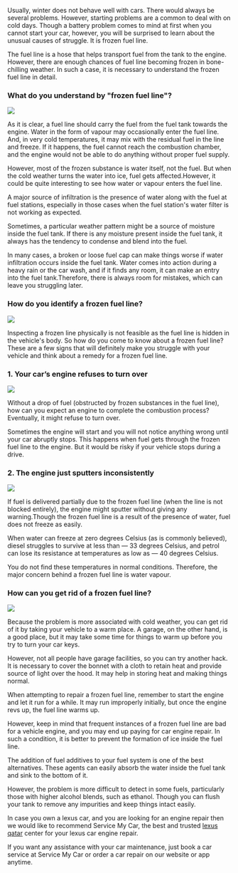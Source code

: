 
Usually, winter does not behave well with cars. There would always be several problems. However, starting problems are a common to deal with on cold days. Though a battery problem comes to mind at first when you cannot start your car, however, you will be surprised to learn about the unusual causes of struggle. It is frozen fuel line.

The fuel line is a hose that helps transport fuel from the tank to the engine. However, there are enough chances of fuel line becoming frozen in bone-chilling weather. In such a case, it is necessary to understand the frozen fuel line in detail.

### What do you understand by "frozen fuel line"?

![](https://hackmd.io/_uploads/r1513vJBn.jpg)

As it is clear, a fuel line should carry the fuel from the fuel tank towards the engine. Water in the form of vapour may occasionally enter the fuel line. And, in very cold temperatures, it may mix with the residual fuel in the line and freeze. If it happens, the fuel cannot reach the combustion chamber, and the engine would not be able to do anything without proper fuel supply.

However, most of the frozen substance is water itself, not the fuel. But when the cold weather turns the water into ice, fuel gets affected.However, it could be quite interesting to see how water or vapour enters the fuel line.

A major source of infiltration is the presence of water along with the fuel at fuel stations, especially in those cases when the fuel station's water filter is not working as expected.

Sometimes, a particular weather pattern might be a source of moisture inside the fuel tank. If there is any moisture present inside the fuel tank, it always has the tendency to condense and blend into the fuel.

In many cases, a broken or loose fuel cap can make things worse if water infiltration occurs inside the fuel tank.  Water comes into action during a heavy rain or the car wash, and if it finds any room, it can make an entry into the fuel tank.Therefore, there is always room for mistakes, which can leave you struggling later.

### How do you identify a frozen fuel line?

![](https://hackmd.io/_uploads/HyDt3vJHn.jpg)

Inspecting a frozen line physically is not feasible as the fuel line is hidden in the vehicle's body. So how do you come to know about a frozen fuel line? These are a few signs that will definitely make you struggle with your vehicle and think about a remedy for a frozen fuel line.

### 1. Your car’s engine refuses to turn over

![](https://hackmd.io/_uploads/Bk5BTwJrn.jpg)

Without a drop of fuel (obstructed by frozen substances in the fuel line), how can you expect an engine to complete the combustion process? Eventually, it might refuse to turn over.
 
Sometimes the engine will start and you will not notice anything wrong until your car abruptly stops. This happens when fuel gets through the frozen fuel line to the engine. But it would be risky if your vehicle stops during a drive.

### 2. The engine just sputters inconsistently

![](https://hackmd.io/_uploads/rknWRw1Sn.png)

If fuel is delivered partially due to the frozen fuel line (when the line is not blocked entirely), the engine might sputter without giving any warning.Though the frozen fuel line is a result of the presence of water, fuel does not freeze as easily. 

When water can freeze at zero degrees Celsius (as is commonly believed), diesel struggles to survive at less than — 33 degrees Celsius, and petrol can lose its resistance at temperatures as low as — 40 degrees Celsius.

You do not find these temperatures in normal conditions. Therefore, the major concern behind a frozen fuel line is water vapour.

### How can you get rid of a frozen fuel line?

![](https://hackmd.io/_uploads/SknxMdyS3.jpg)

Because the problem is more associated with cold weather, you can get rid of it by taking your vehicle to a warm place. A garage, on the other hand, is a good place, but it may take some time for things to warm up before you try to turn your car keys.

However, not all people have garage facilities, so you can try another hack. It is necessary to cover the bonnet with a cloth to retain heat and provide source of light over the hood. It may help in storing heat and making things normal.

When attempting to repair a frozen fuel line, remember to start the engine and let it run for a while. It may run improperly initially, but once the engine revs up, the fuel line warms up.

However, keep in mind that frequent instances of a frozen fuel line are bad for a vehicle engine, and you may end up paying for car engine repair. In such a condition, it is better to prevent the formation of ice inside the fuel line.

The addition of fuel additives to your fuel system is one of the best alternatives. These agents can easily absorb the water inside the fuel tank and sink to the bottom of it.

However, the problem is more difficult to detect in some fuels, particularly those with higher alcohol blends, such as ethanol. Though you can flush your tank to remove any impurities and keep things intact easily.

In case you own a lexus car, and you are looking for an engine repair then we would like to recommend Service My Car, the best and trusted [lexus qatar](https://servicemycar.com/qa/lexus-service-doha) center for your lexus car engine repair.

If you want any assistance with your car maintenance, just book a car service at Service My Car or order a car repair on our website or app anytime.